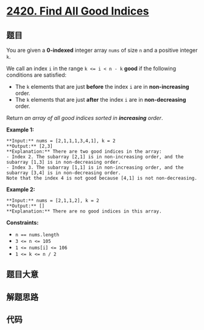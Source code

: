 # [2420. Find All Good Indices](https://leetcode.com/problems/find-all-good-indices)

## 题目

You are given a **0-indexed** integer array `nums` of size `n` and a positive
integer `k`.

We call an index `i` in the range `k <= i < n - k` **good** if the following
conditions are satisfied:

  * The `k` elements that are just **before** the index `i` are in **non-increasing** order.
  * The `k` elements that are just **after** the index `i` are in **non-decreasing** order.

Return _an array of all good indices sorted in **increasing** order_.



**Example 1:**

    
    
    **Input:** nums = [2,1,1,1,3,4,1], k = 2
    **Output:** [2,3]
    **Explanation:** There are two good indices in the array:
    - Index 2. The subarray [2,1] is in non-increasing order, and the subarray [1,3] is in non-decreasing order.
    - Index 3. The subarray [1,1] is in non-increasing order, and the subarray [3,4] is in non-decreasing order.
    Note that the index 4 is not good because [4,1] is not non-decreasing.

**Example 2:**

    
    
    **Input:** nums = [2,1,1,2], k = 2
    **Output:** []
    **Explanation:** There are no good indices in this array.
    



**Constraints:**

  * `n == nums.length`
  * `3 <= n <= 105`
  * `1 <= nums[i] <= 106`
  * `1 <= k <= n / 2`


## 题目大意

## 解题思路

## 代码

```javascript

```
